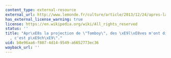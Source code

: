 ```yaml
---
content_type: external-resource
external_url: http://www.lemonde.fr/culture/article/2013/12/24/apres-la-projection-de-tomboy-des-eleves-m-ont-dit-l-homosexualite-c-est-peche_4339340_3246.html
has_external_license_warning: true
license: https://en.wikipedia.org/wiki/All_rights_reserved
status: ''
title: "Apr\xE8s la projection de \"Tomboy\", des \xE9l\xE8ves m'ont dit : \"L'homosexualit\xE9\
  , c'est p\xE9ch\xE9\"."
uid: b8e96aa6-f807-4d14-9549-a6652773ec36
wayback_url: ''
---
```


